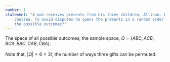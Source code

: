 ```yaml
---
number: 1
statement: "A man receives presents from his three children, Allison, Betty, and
    Chelsea. To avoid disputes he opens the presents in a random order. What are
    the possible outcomes?"
---
```

The space of all possible outcomes, the sample space,
$\Omega=\{ABC,ACB,BCA,BAC,CAB,CBA\}$. 
<br><br>
Note that, $|\Omega|=6=3!$, the number of ways three gifts can be
permuted. 